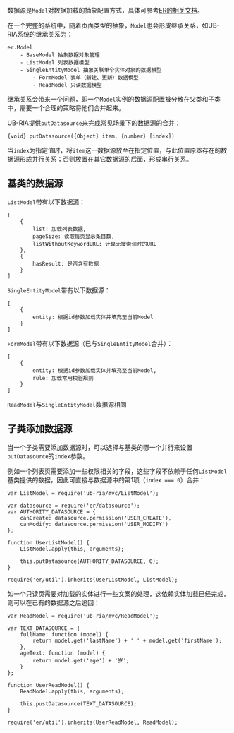 数据源是`Model`对数据加载的抽象配置方式，具体可参考[ER的相关文档](http://doc.ecomfe.com/er/stable/#!/api/Model-property-datasource)。

在一个完整的系统中，随着页面类型的抽象，`Model`也会形成继承关系，如UB-RIA系统的继承关系为：

    er.Model
        - BaseModel 抽象数据对象管理
        - ListModel 列表数据模型
        - SingleEntityModel 抽象关联单个实体对象的数据模型
            - FormModel 表单（新建、更新）数据模型
            - ReadModel 只读数据模型

继承关系会带来一个问题，即一个`Model`实例的数据源配置被分散在父类和子类中，需要一个合理的策略将他们合并起来。

UB-RIA提供`putDatasource`来完成常见场景下的数据源的合并：

    {void} putDatasource({Object} item, {number} [index])

当`index`为指定值时，将`item`这一数据源放至在指定位置，与此位置原本存在的数据源形成并行关系；否则放置在其它数据源的后面，形成串行关系。

## 基类的数据源

`ListModel`带有以下数据源：

    [
        {
            list: 加载列表数据,
            pageSize: 读取每页显示条目数,
            listWithoutKeywordURL: 计算无搜索词时的URL
        },
        {
            hasResult: 是否含有数据
        }
    ]

`SingleEntityModel`带有以下数据源：

    [
        {
            entity: 根据id参数加载实体并填充至当前Model
        }
    ]

`FormModel`带有以下数据源（已与`SingleEntityModel`合并）：

    [
        {
            entity: 根据id参数加载实体并填充至当前Model,
            rule: 加载常用校验规则
        }
    ]

`ReadModel`与`SingleEntityModel`数据源相同

## 子类添加数据源

当一个子类需要添加数据源时，可以选择与基类的哪一个并行来设置`putDatasource`的`index`参数。

例如一个列表页需要添加一些权限相关的字段，这些字段不依赖于任何`ListModel`基类提供的数据，因此可直接与数据源中的第1项（`index === 0`）合并：

    var ListModel = require('ub-ria/mvc/ListModel');

    var datasource = require('er/datasource');
    var AUTHORITY_DATASOURCE = {
        canCreate: datasource.permission('USER_CREATE'),
        canModify: datasource.permission('USER_MODIFY')
    };

    function UserListModel() {
        ListModel.apply(this, arguments);

        this.putDatasource(AUTHORITY_DATASOURCE, 0);
    }

    require('er/util').inherits(UserListModel, ListModel);

如一个只读页需要对加载的实体进行一些文案的处理，这依赖实体加载已经完成，则可以在已有的数据源之后追回：

    var ReadModel = require('ub-ria/mvc/ReadModel');

    var TEXT_DATASOURCE = {
        fullName: function (model) {
            return model.get('lastName') + ' ' + model.get('firstName');
        },
        ageText: function (model) {
            return model.get('age') + '岁';
        }
    };

    function UserReadModel() {
        ReadModel.apply(this, arguments);

        this.pustDatasource(TEXT_DATASOURCE);
    }

    require('er/util').inherits(UserReadModel, ReadModel);